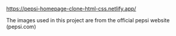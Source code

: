 https://pepsi-homepage-clone-html-css.netlify.app/

The images used in this project are from the official pepsi website (pepsi.com)
